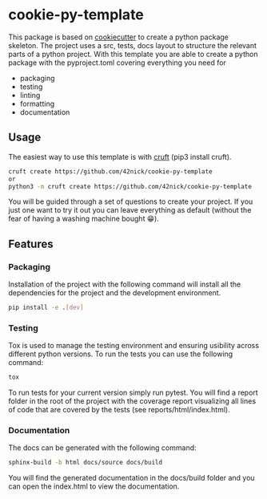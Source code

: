 # cookie-py-template

This package is based on [cookiecutter](https://github.com/cookiecutter/cookiecutter) to create a python package skeleton. The project uses a src, tests, docs layout to structure the relevant parts of a python project. With this template you are able to create a python package with the pyproject.toml covering everything you need for
* packaging
* testing
* linting
* formatting
* documentation

## Usage
The easiest way to use this template is with [cruft](https://github.com/cruft/cruft#installation) (pip3 install cruft).
    
```bash
cruft create https://github.com/42nick/cookie-py-template 
or
python3 -m cruft create https://github.com/42nick/cookie-py-template
```

You will be guided through a set of questions to create your project. If you just one want to try it out you can leave everything as default (without the fear of having a washing machine bought :grin:).

## Features

### Packaging
Installation of the project with the following command will install all the dependencies for the project and the development environment.
```bash
pip install -e .[dev]
``` 

### Testing
Tox is used to manage the testing environment and ensuring usibility across different python versions. To run the tests you can use the following command:
```bash
tox
```

To run tests for your current version simply run pytest. You will find a report folder in the root of the project with the coverage report visualizing all lines of code that are covered by the tests (see reports/html/index.html).

### Documentation
The docs can be generated with the following command:
```bash
sphinx-build -b html docs/source docs/build
```
You will find the generated documentation in the docs/build folder and you can open the index.html to view the documentation.